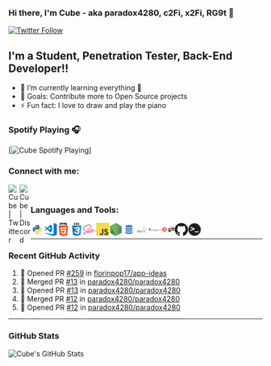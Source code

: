 ### Hi there, I'm Cube - aka paradox4280, c2Fi, x2Fi, RG9t 👋

[![Twitter Follow](https://img.shields.io/twitter/follow/paradox4280?color=1DA1F2&logo=twitter&style=for-the-badge)](https://twitter.com/paradox4280)

## I'm a Student, Penetration Tester, Back-End Developer!!

- 🌱 I’m currently learning everything 🤣
- 🥅 Goals: Contribute more to Open Source projects
- ⚡ Fun fact: I love to draw and play the piano

### Spotify Playing 🎧

[<img src="https://now-player-paradox.vercel.app/api/spotify-playing)]" alt="Cube Spotify Playing" width="350" />]

### Connect with me:

[<img align="left" alt="Cube | Twitter" width="22px" src="https://cdn.jsdelivr.net/npm/simple-icons@v3/icons/twitter.svg" />][twitter]
[<img align="left" alt="Cube | Discord" width="22px" src="https://cdn.jsdelivr.net/npm/simple-icons@v3/icons/twitter.svg" />][twitter]


<br />

### Languages and Tools:

<img align="left" alt="Python" width="26px" src="https://raw.githubusercontent.com/github/explore/80688e429a7d4ef2fca1e82350fe8e3517d3494d/topics/python/python.png" />
<img align="left" alt="Visual Studio Code" width="26px" src="https://raw.githubusercontent.com/github/explore/80688e429a7d4ef2fca1e82350fe8e3517d3494d/topics/visual-studio-code/visual-studio-code.png" />
<img align="left" alt="HTML5" width="26px" src="https://raw.githubusercontent.com/github/explore/80688e429a7d4ef2fca1e82350fe8e3517d3494d/topics/html/html.png" />
<img align="left" alt="CSS3" width="26px" src="https://raw.githubusercontent.com/github/explore/80688e429a7d4ef2fca1e82350fe8e3517d3494d/topics/css/css.png" />
<img align="left" alt="Sass" width="26px" src="https://raw.githubusercontent.com/github/explore/80688e429a7d4ef2fca1e82350fe8e3517d3494d/topics/sass/sass.png" />
<img align="left" alt="JavaScript" width="26px" src="https://raw.githubusercontent.com/github/explore/80688e429a7d4ef2fca1e82350fe8e3517d3494d/topics/javascript/javascript.png" />
<img align="left" alt="Node.js" width="26px" src="https://raw.githubusercontent.com/github/explore/80688e429a7d4ef2fca1e82350fe8e3517d3494d/topics/nodejs/nodejs.png" />
<img align="left" alt="SQL" width="26px" src="https://raw.githubusercontent.com/github/explore/80688e429a7d4ef2fca1e82350fe8e3517d3494d/topics/sql/sql.png" />
<img align="left" alt="MySQL" width="26px" src="https://raw.githubusercontent.com/github/explore/80688e429a7d4ef2fca1e82350fe8e3517d3494d/topics/mysql/mysql.png" />
<img align="left" alt="MongoDB" width="26px" src="https://raw.githubusercontent.com/github/explore/80688e429a7d4ef2fca1e82350fe8e3517d3494d/topics/mongodb/mongodb.png" />
<img align="left" alt="Git" width="26px" src="https://raw.githubusercontent.com/github/explore/80688e429a7d4ef2fca1e82350fe8e3517d3494d/topics/git/git.png" />
<img align="left" alt="GitHub" width="26px" src="https://raw.githubusercontent.com/github/explore/78df643247d429f6cc873026c0622819ad797942/topics/github/github.png" />
<img align="left" alt="Terminal" width="26px" src="https://raw.githubusercontent.com/github/explore/80688e429a7d4ef2fca1e82350fe8e3517d3494d/topics/terminal/terminal.png" />

<br />

---

### Recent GitHub Activity

<!--START_SECTION:activity-->
1. 💪 Opened PR [#259](https://github.com/florinpop17/app-ideas/pull/259) in [florinpop17/app-ideas](https://github.com/florinpop17/app-ideas)
2. 🎉 Merged PR [#13](https://github.com/paradox4280/paradox4280/pull/13) in [paradox4280/paradox4280](https://github.com/paradox4280/paradox4280)
3. 💪 Opened PR [#13](https://github.com/paradox4280/paradox4280/pull/13) in [paradox4280/paradox4280](https://github.com/paradox4280/paradox4280)
4. 🎉 Merged PR [#12](https://github.com/paradox4280/paradox4280/pull/12) in [paradox4280/paradox4280](https://github.com/paradox4280/paradox4280)
5. 💪 Opened PR [#12](https://github.com/paradox4280/paradox4280/pull/12) in [paradox4280/paradox4280](https://github.com/paradox4280/paradox4280)
<!--END_SECTION:activity-->

---

### GitHub Stats

  <img align="left" alt="Cube's GitHub Stats" src="https://github-readme-stats.vercel.app/api?username=paradox4280&show_icons=true&hide_border=true"/>

<br />

[twitter]: https://twitter.com/paradox4280
